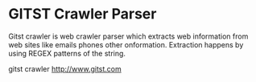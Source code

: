 # GITST Crawler Parser

Gitst crawler is web crawler parser which extracts web information from web sites like emails phones other onformation.
Extraction happens by using REGEX patterns of the string.

gitst crawler http://www.gitst.com

